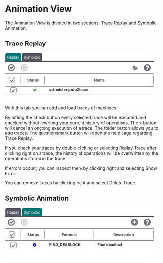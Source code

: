 # Animation View
The Animation View is divided in two sections: Trace Replay and Symbolic Animation.
## <a id="Trace"> Trace Replay </a>
![Trace](../screenshots/Animation/Replay.png)
With this tab you can add and load traces of machines.

By hitting the check button every selected trace will be executed and checked without rewriting your current history of operations. The x button will cancel an ongoing execution of a trace. The folder button allows you to add traces. The questionsmark button will open the help page regarding Trace Replay.

If you check your traces by double clicking or selecting Replay Trace after clicking right on a trace, the history of operations will be overwritten by the operations stored in the trace.

If errors occurr, you can inspect them by clicking right and selecting Show Error.

You can remove traces by clicking right and select Delete Trace.
## <a id="Symbolic"> Symbolic Animation </a> 
![Symbolic](../screenshots/Animation/Symbolic.png)
